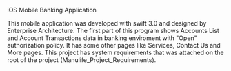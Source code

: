 
iOS Mobile Banking Application 

This mobile application was developed with swift 3.0 and designed by Enterprise Architecture. 
The first part of this program shows Accounts List and Account Transactions data in banking enviroment with "Open"
authorization policy. It has some other pages like Services, Contact Us and More pages.
This project has system requirements that was attached on the root of the project (Manulife_Project_Requirements).

